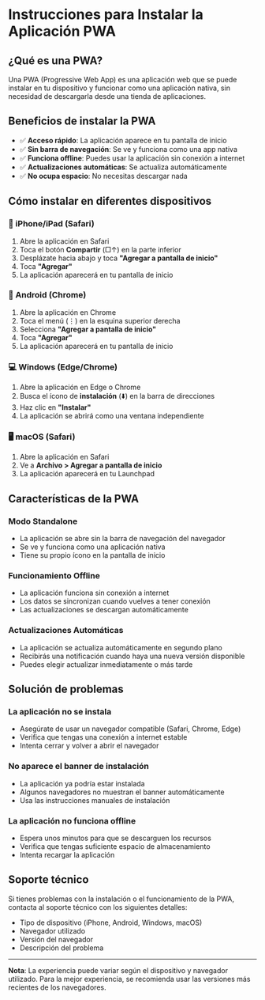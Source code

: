 # Instrucciones para Instalar la Aplicación PWA

## ¿Qué es una PWA?

Una PWA (Progressive Web App) es una aplicación web que se puede instalar en tu dispositivo y funcionar como una aplicación nativa, sin necesidad de descargarla desde una tienda de aplicaciones.

## Beneficios de instalar la PWA

- ✅ **Acceso rápido**: La aplicación aparece en tu pantalla de inicio
- ✅ **Sin barra de navegación**: Se ve y funciona como una app nativa
- ✅ **Funciona offline**: Puedes usar la aplicación sin conexión a internet
- ✅ **Actualizaciones automáticas**: Se actualiza automáticamente
- ✅ **No ocupa espacio**: No necesitas descargar nada

## Cómo instalar en diferentes dispositivos

### 📱 iPhone/iPad (Safari)

1. Abre la aplicación en Safari
2. Toca el botón **Compartir** (□↑) en la parte inferior
3. Desplázate hacia abajo y toca **"Agregar a pantalla de inicio"**
4. Toca **"Agregar"**
5. La aplicación aparecerá en tu pantalla de inicio

### 🤖 Android (Chrome)

1. Abre la aplicación en Chrome
2. Toca el menú (⋮) en la esquina superior derecha
3. Selecciona **"Agregar a pantalla de inicio"**
4. Toca **"Agregar"**
5. La aplicación aparecerá en tu pantalla de inicio

### 💻 Windows (Edge/Chrome)

1. Abre la aplicación en Edge o Chrome
2. Busca el ícono de **instalación** (⬇️) en la barra de direcciones
3. Haz clic en **"Instalar"**
4. La aplicación se abrirá como una ventana independiente

### 🖥️ macOS (Safari)

1. Abre la aplicación en Safari
2. Ve a **Archivo > Agregar a pantalla de inicio**
3. La aplicación aparecerá en tu Launchpad

## Características de la PWA

### Modo Standalone
- La aplicación se abre sin la barra de navegación del navegador
- Se ve y funciona como una aplicación nativa
- Tiene su propio ícono en la pantalla de inicio

### Funcionamiento Offline
- La aplicación funciona sin conexión a internet
- Los datos se sincronizan cuando vuelves a tener conexión
- Las actualizaciones se descargan automáticamente

### Actualizaciones Automáticas
- La aplicación se actualiza automáticamente en segundo plano
- Recibirás una notificación cuando haya una nueva versión disponible
- Puedes elegir actualizar inmediatamente o más tarde

## Solución de problemas

### La aplicación no se instala
- Asegúrate de usar un navegador compatible (Safari, Chrome, Edge)
- Verifica que tengas una conexión a internet estable
- Intenta cerrar y volver a abrir el navegador

### No aparece el banner de instalación
- La aplicación ya podría estar instalada
- Algunos navegadores no muestran el banner automáticamente
- Usa las instrucciones manuales de instalación

### La aplicación no funciona offline
- Espera unos minutos para que se descarguen los recursos
- Verifica que tengas suficiente espacio de almacenamiento
- Intenta recargar la aplicación

## Soporte técnico

Si tienes problemas con la instalación o el funcionamiento de la PWA, contacta al soporte técnico con los siguientes detalles:

- Tipo de dispositivo (iPhone, Android, Windows, macOS)
- Navegador utilizado
- Versión del navegador
- Descripción del problema

---

**Nota**: La experiencia puede variar según el dispositivo y navegador utilizado. Para la mejor experiencia, se recomienda usar las versiones más recientes de los navegadores. 